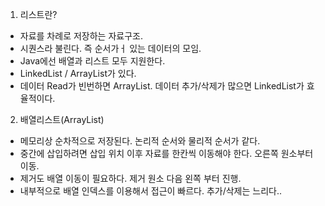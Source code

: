 1. 리스트란?
 - 자료를 차례로 저장하는 자료구조. 
 - 시퀀스라 불린다. 즉 순서가ㅓ 있는 데이터의 모임.
 - Java에선 배열과 리스트 모두 지원한다. 
 - LinkedList / ArrayList가 있다. 
 - 데이터 Read가 빈번하면 ArrayList. 데이터 추가/삭제가 많으면 LinkedList가 효율적이다.
 
 2. 배열리스트(ArrayList)
  - 메모리상 순차적으로 저장된다. 논리적 순서와 물리적 순서가 같다. 
  - 중간에 삽입하려면 삽입 위치 이후 자료를 한칸씩 이동해야 한다. 오른쪽 원소부터 이동.
  - 제거도 배열 이동이 필요하다. 제거 원소 다음 왼쪽 부터 진행. 
  - 내부적으로 배열 인덱스를 이용해서 접근이 빠르다. 추가/삭제는 느리다..